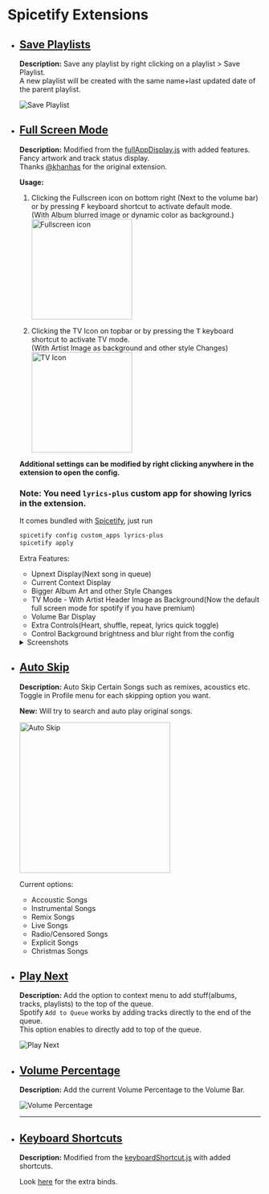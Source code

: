 # Spicetify Extensions

-   ## [Save Playlists](https://github.com/daksh2k/Spicetify-stuff/blob/master/Extensions/savePlaylists.js)

    **Description:** Save any playlist by right clicking on a playlist > Save Playlist.\
    A new playlist will be created with the same name+last updated date of the parent playlist.

    ![Save Playlist](https://i.imgur.com/2AEyRrs.png)

-   ## [Full Screen Mode](https://github.com/daksh2k/Spicetify-stuff/blob/master/Extensions/fullScreen.js)

    **Description:** Modified from the [fullAppDisplay.js](https://github.com/spicetify/spicetify-cli/blob/master/Extensions/fullAppDisplay.js) with added features.\
    Fancy artwork and track status display.\
    Thanks [@khanhas](https://github.com/khanhas) for the original extension.

    **Usage:**

    1. Clicking the Fullscreen icon on bottom right (Next to the volume bar) or by pressing <kbd>F</kbd> keyboard shortcut to activate default mode. \
       (With Album blurred image or dynamic color as background.) \
       <img align="center" src="https://i.imgur.com/45n2HBo.png" alt="Fullscreen icon" width="200" height="auto"/>

    2. Clicking the TV Icon on topbar or by pressing the <kbd>T</kbd> keyboard shortcut to activate TV mode.\
       (With Artist Image as background and other style Changes) \
       <img align="center" src="https://i.imgur.com/k3f1CLc.png" alt="TV Icon" width="200" height="auto"/>

    **Additional settings can be modified by right clicking anywhere in the extension to open the config.**

    ### **Note:** You need `lyrics-plus` custom app for showing lyrics in the extension.

    It comes bundled with [Spicetify](https://spicetify.app/docs/getting-started/custom-apps), just run

    ```ps
    spicetify config custom_apps lyrics-plus
    spicetify apply
    ```

    Extra Features:

    -   Upnext Display(Next song in queue)
    -   Current Context Display
    -   Bigger Album Art and other Style Changes
    -   TV Mode - With Artist Header Image as Background(Now the default full screen mode for spotify if you have premium)
    -   Volume Bar Display
    -   Extra Controls(Heart, shuffle, repeat, lyrics quick toggle)
    -   Control Background brightness and blur right from the config

    <details>
      <summary>Screenshots </summary>
      <img align="center" src="https://i.imgur.com/9PokE2Q.png" alt="Default Mode" width="712" height="auto"/><hr>
      <img align="center" src="https://i.imgur.com/iyJ6vhm.png" alt="Default Mode" width="712" height="auto"/><hr>
      <img align="center" src="https://i.imgur.com/fvKNSC4.png" alt="Default Mode" width="712" height="auto"/><hr>
      <img align="center" src="https://i.imgur.com/Kii9Khb.jpeg" alt="Default Mode3" width="712" height="auto"/><hr>
      <img align="center" src="https://i.imgur.com/lunJPyt.png" alt="Default Mode" width="712" height="auto"/><hr>
      <img align="center" src="https://i.imgur.com/rwPmLLD.png" alt="TV Mode" width="712" height="auto"/><hr>
      <img align="center" src="https://i.imgur.com/isq69zU.png" alt="Default Mode" width="712" height="auto"/><hr>
      <img align="center" src="https://i.imgur.com/LtYLHiv.jpg" alt="TV Mode2" width="712" height="auto"/>
    </details>

-   ## [Auto Skip](https://github.com/daksh2k/Spicetify-stuff/blob/master/Extensions/autoSkip.js)

    **Description:** Auto Skip Certain Songs such as remixes, acoustics etc.\
    Toggle in Profile menu for each skipping option you want.

    **New:** Will try to search and auto play original songs.

    <img src="https://i.imgur.com/GxdGp9t.png" alt="Auto Skip" width="300" height="auto"/>

    Current options:

    -   Accoustic Songs
    -   Instrumental Songs
    -   Remix Songs
    -   Live Songs
    -   Radio/Censored Songs
    -   Explicit Songs
    -   Christmas Songs

-   ## [Play Next](https://github.com/daksh2k/Spicetify-stuff/blob/master/Extensions/playNext.js)

    **Description:** Add the option to context menu to add stuff(albums, tracks, playlists) to the top of the queue.\
    Spotify `Add to Queue` works by adding tracks directly to the end of the queue.\
    This option enables to directly add to top of the queue.

    ![Play Next](https://i.imgur.com/osY8QmH.png)

-   ## [Volume Percentage](https://github.com/daksh2k/Spicetify-stuff/blob/master/Extensions/volumePercentage.js)

    **Description:** Add the current Volume Percentage to the Volume Bar.

    ![Volume Percentage](https://i.imgur.com/lQQXSIg.png)
    <hr>

-   ## [Keyboard Shortcuts](https://github.com/daksh2k/Spicetify-stuff/blob/master/Extensions/keyboardShortcutMy.js)

    **Description:** Modified from the [keyboardShortcut.js](https://github.com/khanhas/spicetify-cli/blob/master/Extensions/keyboardShortcut.js) with added shortcuts.

    Look [here](https://github.com/daksh2k/Spicetify-stuff/blob/master/Extensions/keyboardShortcutMy.js#L56-L134) for the extra binds.
